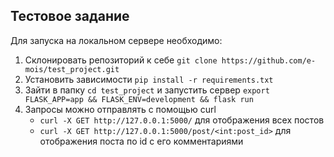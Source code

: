 ## Тестовое задание

Для запуска на локальном сервере необходимо:

1. Склонировать репозиторий к себе ```git clone https://github.com/e-mois/test_project.git```
2. Установить зависимости ```pip install -r requirements.txt```
3. Зайти в папку ```cd test_project``` и запустить сервер ```export FLASK_APP=app && FLASK_ENV=development && flask run```
4. Запросы можно отправлять с помощью curl 
   * ```curl -X GET http://127.0.0.1:5000/``` для отображения всех постов
   * ```curl -X GET http://127.0.0.1:5000/post/<int:post_id>``` для отображения поста по id с его комментариями
